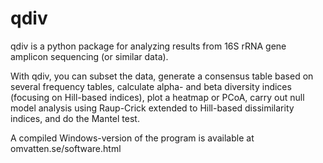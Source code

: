 # qdiv

qdiv is a python package for analyzing results from 16S rRNA gene amplicon sequencing (or similar data).

With qdiv, you can subset the data, generate a consensus table based on several frequency tables, 
calculate alpha- and beta diversity indices (focusing on Hill-based indices), 
plot a heatmap or PCoA, carry out null model analysis using Raup-Crick extended to Hill-based dissimilarity indices, and do the Mantel test.

A compiled Windows-version of the program is available at omvatten.se/software.html
